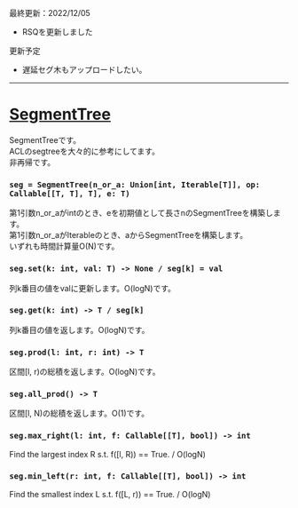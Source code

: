 最終更新：2022/12/05

- RSQを更新しました

更新予定  
- 遅延セグ木もアップロードしたい。

_____
# [SegmentTree](https://github.com/titanium-22/Library/blob/main/DataStructures/SegmentTree/SegmentTree.py)
SegmentTreeです。  
ACLのsegtreeを大々的に参考にしてます。  
非再帰です。

### ```seg = SegmentTree(n_or_a: Union[int, Iterable[T]], op: Callable[[T, T], T], e: T)```
第1引数n_or_aがintのとき、eを初期値として長さnのSegmentTreeを構築します。  
第1引数n_or_aがIterableのとき、aからSegmentTreeを構築します。  
いずれも時間計算量O(N)です。

### ```seg.set(k: int, val: T) -> None / seg[k] = val```
列k番目の値をvalに更新します。O(logN)です。

### ```seg.get(k: int) -> T / seg[k]```
列k番目の値を返します。O(logN)です。

### ```seg.prod(l: int, r: int) -> T```
区間[l, r)の総積を返します。O(logN)です。

### ```seg.all_prod() -> T```
区間[l, N)の総積を返します。O(1)です。

### ```seg.max_right(l: int, f: Callable[[T], bool]) -> int```
Find the largest index R s.t. f([l, R)) == True. / O(logN)

### ```seg.min_left(r: int, f: Callable[[T], bool]) -> int```
Find the smallest index L s.t. f([L, r)) == True. / O(logN)
